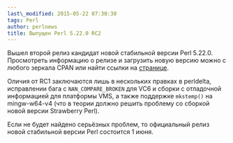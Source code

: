 ```yaml
---
last\_modified: 2015-05-22 07:30:30
tags: Perl
author: perlnews
title: Выпущен Perl 5.22.0 RC2
---
```

Вышел второй релиз кандидат новой стабильной версии Perl 5.22.0. Просмотреть
информацию о релизе и загрузить новую версию можно с любого зеркала CPAN или
найти ссылки на [странице](https://metacpan.org/release/RJBS/perl-5.22.0-RC2/).

Оличия от RC1 заключаются лишь в нескольких правках в perldelta, исправлении
бага с `NAN_COMPARE_BROKEN` для VC6 и сборки с отладочной информацией для
платформы VMS, а также поддержке `mkstemp()` на mingw-w64-v4 (что в теории
должно решить проблему со сборкой новой версии Strawberry Perl).

Если не будет найдено серьёзных проблем, то официальный релиз новой стабильной
версии Perl состоится 1 июня.
